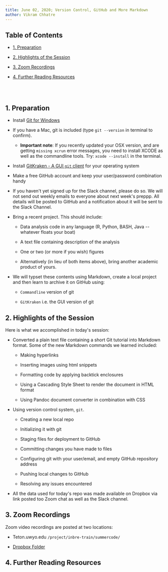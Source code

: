 ```yaml
---
title: June 02, 2020; Version Control, GitHub and More Markdown
author: Vikram Chhatre
---
```



## Table of Contents

- [1. Preparation](#preparation)

- [2. Highlights of the Session](#highlights-of-the-session)

- [3. Zoom Recordings](#zoom-recordings)

- [4. Further Reading Resources](#further-reading-resources)


<br><br>




## 1. Preparation

- Install [Git for Windows](https://git-scm.com/download/win)

- If you have a Mac, git is included (type ``git --version`` in terminal to confirm). 

	- **Important note**: If you recently updated your OSX version, and are getting ``missing xcrun`` error messages, you need to install XCODE as well as the commandline tools. Try: ``xcode --install`` in the terminal.

- Install [GitKraken - A GUI ``git`` client](https://www.gitkraken.com/) for your operating system 

- Make a free GitHub account and keep your user/password combination handy

- If you haven't yet signed up for the Slack channel, please do so. We will not send out weekly emails to everyone about next week's preppp.  All details will be posted to GitHub and a notification about it will be sent to the Slack Channel.

- Bring a recent project. This should include:

	- Data analysis code in any language (R, Python, BASH, Java -- whatever floats your boat)

	- A text file containing description of the analysis

	- One or two (or more if you wish) figures

	- Alternatively (in lieu of both items above), bring another academic product of yours. 

- We will typset these contents using Markdown, create a local project and then learn to archive it on GitHub using:

	- ``Commandline`` version of git
	
	- ``GitKraken`` i.e. the GUI version of git
 


## 2. Highlights of the Session

Here is what we accomplished in today's session:

- Converted a plain text file containing a short Git tutorial into Markdown format. Some of the new Markdown commands we learned included:

	- Making hyperlinks

	- Inserting images using html snippets

	- Formatting code by applying backtick enclosures

	- Using a Cascading Style Sheet to render the document in HTML format

	- Using Pandoc document converter in combination with CSS

- Using version control system, ``git``.

	- Creating a new local repo

	- Initializing it with git

	- Staging files for deployment to GitHub

	- Committing changes you have made to files

	- Configuring git with your user/email, and empty GitHub repository address

	- Pushing local changes to GitHub

	- Resolving any issues encountered


- All the data used for today's repo was made available on Dropbox via  link posted too Zoom chat as well as the Slack channel.


## 3. Zoom Recordings

Zoom video recordings are posted at two locations:

- Teton.uwyo.edu ``/project/inbre-train/summercode/``

- [Dropbox Folder](https://www.dropbox.com/sh/y9qevigabrw786z/AABb8HH5N-nm_M5LfDPWjLG9a?dl=0)

## 4. Further Reading Resources






